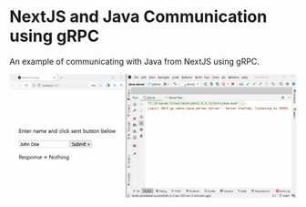 # NextJS and Java Communication using gRPC
An example of communicating with Java from NextJS using gRPC.

![alt text](./demo.gif)
